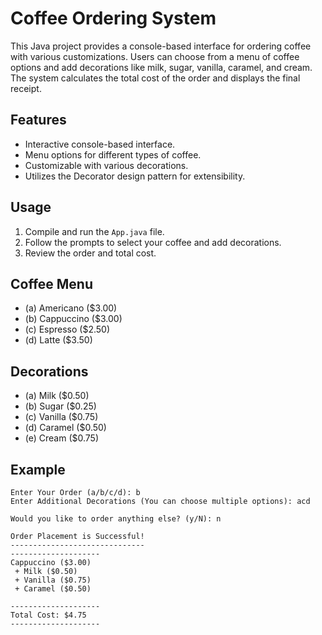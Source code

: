 # Coffee Ordering System

This Java project provides a console-based interface for ordering coffee with various customizations. Users can choose from a menu of coffee options and add decorations like milk, sugar, vanilla, caramel, and cream. The system calculates the total cost of the order and displays the final receipt.

## Features

- Interactive console-based interface.
- Menu options for different types of coffee.
- Customizable with various decorations.
- Utilizes the Decorator design pattern for extensibility.

## Usage

1. Compile and run the `App.java` file.
2. Follow the prompts to select your coffee and add decorations.
3. Review the order and total cost.

## Coffee Menu

- (a) Americano ($3.00)
- (b) Cappuccino ($3.00)
- (c) Espresso ($2.50)
- (d) Latte ($3.50)

## Decorations

- (a) Milk ($0.50)
- (b) Sugar ($0.25)
- (c) Vanilla ($0.75)
- (d) Caramel ($0.50)
- (e) Cream ($0.75)

## Example

    Enter Your Order (a/b/c/d): b
    Enter Additional Decorations (You can choose multiple options): acd

    Would you like to order anything else? (y/N): n

    Order Placement is Successful!
    ------------------------------
    --------------------
    Cappuccino ($3.00)
     + Milk ($0.50)
     + Vanilla ($0.75)
     + Caramel ($0.50)

    --------------------
    Total Cost: $4.75
    --------------------
